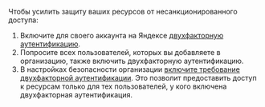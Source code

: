 Чтобы усилить защиту ваших ресурсов от несанкционированного доступа:

1. Включите для своего аккаунта на Яндексе [двухфакторную аутентификацию](https://yandex.ru/support/passport/authorization/twofa.html).
1. Попросите всех пользователей, которых вы добавляете в организацию, также включить двухфакторную аутентификацию.
1. В настройках безопасности организации [включите требование двухфакторной аутентификации](../../organization/operations/enable-2fa-access.md). Это позволит предоставить доступ к ресурсам только для тех пользователей, у кого включена двухфакторная аутентификация.